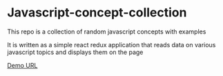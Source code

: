 # Javascript-concept-collection

This repo is a collection of random javascript concepts with examples

It is written as a simple react redux application that reads data on various javascript topics
and displays them on the page

<!-- blank line -->

<a href="https://codesandbox.io/embed/github/AarthiRaman/Javascript-concept-collection/tree/master/?fontsize=14" target="_blank">Demo URL</a>

<!-- blank line -->

